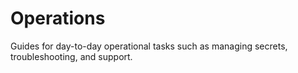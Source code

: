 # Operations

Guides for day-to-day operational tasks such as managing secrets, troubleshooting, and support.

<children></children>
